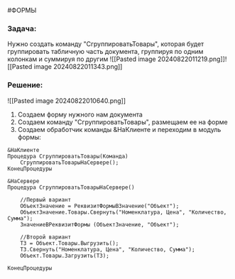 #ФОРМЫ 
### Задача:
Нужно создать команду "СгруппироватьТовары", которая будет группировать табличную часть документа, группируя по одним колонкам и суммируя по другим
![[Pasted image 20240822011219.png]]![[Pasted image 20240822011343.png]]

### Решение:
![[Pasted image 20240822010640.png]]
1. Создаем форму нужного нам документа
2. Создаем команду "СгруппироватьТовары", размещаем ее на форме
3. Создаем обработчик команды &НаКлиенте и переходим в модуль формы:

```bsl
&НаКлиенте
Процедура СгруппироватьТовары(Команда)
	СгруппироватьТоварыНаСервере();
КонецПроцедуры

&НаСервере
Процедура СгруппироватьТоварыНаСервере()
	
	//Первый вариант
	ОбъектЗначение = РеквизитФормыВЗначение("Объект");
	ОбъектЗначение.Товары.Свернуть("Номенклатура, Цена", "Количество, Сумма");
	ЗначениеВРеквизитФормы (ОбъектЗначение, "Объект");

	//Второй вариант
	ТЗ = Объект.Товары.Выгрузить();
	ТЗ.Свернуть("Номенклатура, Цена", "Количество, Сумма");
	Объект.Товары.Загрузить(ТЗ);
	
КонецПроцедуры
```